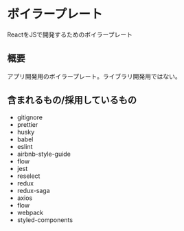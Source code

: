 ボイラープレート
====

ReactをJSで開発するためのボイラープレート

## 概要
アプリ開発用のボイラープレート。ライブラリ開発用ではない。

## 含まれるもの/採用しているもの
* gitignore
* prettier
* husky
* babel
* eslint
* airbnb-style-guide
* flow
* jest
* reselect
* redux
* redux-saga
* axios
* flow
* webpack
* styled-components